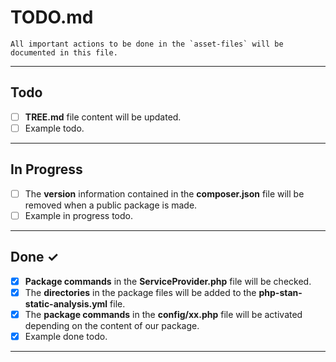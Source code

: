# TODO.md

    All important actions to be done in the `asset-files` will be documented in this file.

- - - - -

## Todo

- [ ] **TREE.md** file content will be updated.
- [ ] Example todo.

- - - - -

## In Progress

- [ ] The **version** information contained in the **composer.json** file will be removed when a public package is made.
- [ ] Example in progress todo.

- - - - -

## Done ✓

- [x] **Package commands** in the **ServiceProvider.php** file will be checked.
- [x] The **directories** in the package files will be added to the **php-stan-static-analysis.yml** file.
- [x] The **package commands** in the **config/xx.php** file will be activated depending on the content of our package.
- [x] Example done todo.

- - - - -
